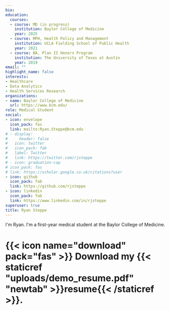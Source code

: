 ```yaml
---
bio: 
education:
  courses:
  - course: MD (in progress)
    institution: Baylor College of Medicine
    year: 2025
  - course: MPH, Health Policy and Management
    institution: UCLA Fielding School of Public Health
    year: 2021
  - course: BA, Plan II Honors Program
    institution: The University of Texas at Austin
    year: 2019
email: ""
highlight_name: false
interests:
- Healthcare
- Data Analytics
- Health Services Research
organizations:
- name: Baylor College of Medicine
  url: https://www.bcm.edu/
role: Medical Student
social:
- icon: envelope
  icon_pack: fas
  link: mailto:Ryan.Steppe@bcm.edu
# - display:
#     header: false
#   icon: twitter
#   icon_pack: fab
#   label: Twitter
#   link: https://twitter.com/rjsteppe
# - icon: graduation-cap
# icon_pack: fas
# link: https://scholar.google.co.uk/citations?user
- icon: github
  icon_pack: fab
  link: https://github.com/rjsteppe
- icon: linkedin
  icon_pack: fab
  link: https://www.linkedin.com/in/rjsteppe
superuser: true
title: Ryan Steppe
---
```


I'm Ryan. I'm a first-year medical student at the Baylor College of Medicine.

# {{< icon name="download" pack="fas" >}} Download my {{< staticref "uploads/demo_resume.pdf" "newtab" >}}resume{{< /staticref >}}.
